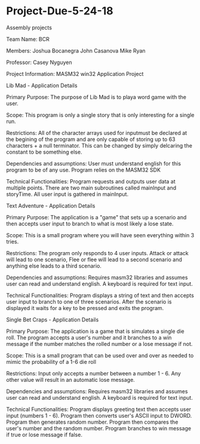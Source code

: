 # Project-Due-5-24-18
Assembly projects

Team Name:  BCR

Members:    Joshua Bocanegra
            John Casanova
            Mike Ryan
            
Professor:  Casey Nyguyen

Project Information:    MASM32 win32 Application Project

Lib Mad - Application Details


Primary Purpose:                    The purpose of Lib Mad is to playa word game with the user.     

Scope:                              This program is only a single story that is only interesting for a single run.

Restrictions:                       All of the character arrays used for inputmust be declared at the begining of the 
                                    program and are only capable of storing up to 63 characters + a null terminator. This 
                                    can be changed by simply delcaring the constant to be something else.
                        
Dependencies and assumptions:       User must understand english for this program to be of any use. Program relies on
                                    the MASM32 SDK
            
Technical Functionalities:           Program requests and outputs user data at multiple points. There are two main
                                    subroutines called mainInput and storyTime. All user input is gathered in mainInput.
         
         
Text Adventure - Application Details

Primary Purpose:                    The application is a "game" that sets up a scenario and then accepts user input to 
                                    branch to what is most likely a lose state.

Scope:                              This is a small program where you will have seen everything within 3 tries.

Restrictions:                       The program only responds to 4 user inputs. Attack or attack will lead to one scenario,
                                    Flee or flee will lead to a second scenario and anything else leads to a third scenario.

Dependencies and assumptions:       Requires masm32 libraries and assumes user can read and understand english. 
                                    A keyboard is required for text input.

Technical Functionalities:          Program displays a string of text and then accepts user input to branch to one 
                                    of three scenarios. After the scenario is displayed it waits for a key to be pressed and
                                    exits the program.
                                    
Single Bet Craps - Application Details

Primary Purpose:                    The application is a game that is simulates a single die roll. The program accepts a user's number                                       and it branches to a win message if the number matches the rolled number or a lose message if not.

Scope:                              This is a small program that can be used over and over as needed to mimic the probability of a 1-6                                       die roll

Restrictions:                       Input only accepts a number between a number 1 - 6. Any other value will result in an automatic 
                                    lose message.

Dependencies and assumptions:       Requires masm32 libraries and assumes user can read and understand english. 
                                    A keyboard is required for text input.
                                    
Technical Functionalities:          Program displays greeting text then accepts user input (numbers 1 - 6). Program then converts user's                                     ASCII input to DWORD. Program then generates random number. Program then compares the user's number                                     and the random number. Program branches to win message if true or lose message if false.

